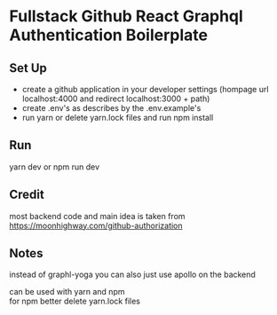 # Fullstack Github React Graphql Authentication Boilerplate

## Set Up

- create a github application in your developer settings (hompage url localhost:4000 and redirect localhost:3000 + path)
- create .env's as describes by the .env.example's
- run yarn or delete yarn.lock files and run npm install

## Run

yarn dev or npm run dev

## Credit

most backend code and main idea is taken from https://moonhighway.com/github-authorization

## Notes

instead of graphl-yoga you can also just use apollo on the backend

can be used with yarn and npm  
for npm better delete yarn.lock files
